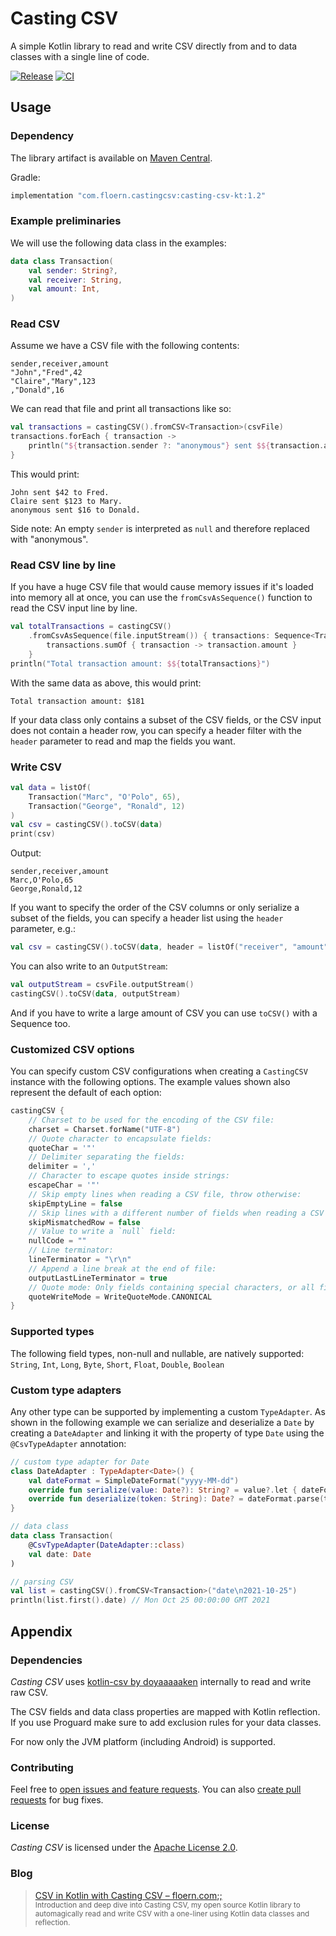 # Casting CSV

A simple Kotlin library to read and write CSV directly from and to data classes with a single line of code.

[![Release](https://img.shields.io/maven-central/v/com.floern.castingcsv/casting-csv-kt?label=release)](https://search.maven.org/artifact/com.floern.castingcsv/casting-csv-kt)
[![CI](https://img.shields.io/github/workflow/status/Floern/casting-csv-kt/CI/main?label=ci)](https://github.com/Floern/casting-csv-kt/actions?query=workflow%3ACI)

## Usage

### Dependency

The library artifact is available on [Maven Central](https://search.maven.org/artifact/com.floern.castingcsv/casting-csv-kt).

Gradle:
```kotlin
implementation "com.floern.castingcsv:casting-csv-kt:1.2"
```

### Example preliminaries

We will use the following data class in the examples:
```kotlin
data class Transaction(
    val sender: String?,
    val receiver: String,
    val amount: Int,
)
```

### Read CSV

Assume we have a CSV file with the following contents:
```text
sender,receiver,amount
"John","Fred",42
"Claire","Mary",123
,"Donald",16
```

We can read that file and print all transactions like so:
```kotlin
val transactions = castingCSV().fromCSV<Transaction>(csvFile)
transactions.forEach { transaction ->
    println("${transaction.sender ?: "anonymous"} sent $${transaction.amount} to ${transaction.receiver}.")
}
```

This would print:
```text
John sent $42 to Fred.
Claire sent $123 to Mary.
anonymous sent $16 to Donald.
```

Side note: An empty `sender` is interpreted as `null` and therefore replaced with "anonymous".

### Read CSV line by line

If you have a huge CSV file that would cause memory issues if it's loaded into memory all at once, 
you can use the `fromCsvAsSequence()` function to read the CSV input line by line.
```kotlin
val totalTransactions = castingCSV()
    .fromCsvAsSequence(file.inputStream()) { transactions: Sequence<Transaction> ->
        transactions.sumOf { transaction -> transaction.amount }
    }
println("Total transaction amount: $${totalTransactions}")
```

With the same data as above, this would print: 
```text
Total transaction amount: $181
```

If your data class only contains a subset of the CSV fields, or the CSV input does not contain a header row, 
you can specify a header filter with the `header` parameter to read and map the fields you want.

### Write CSV

```kotlin
val data = listOf(
    Transaction("Marc", "O'Polo", 65),
    Transaction("George", "Ronald", 12)
)
val csv = castingCSV().toCSV(data)
print(csv)
```

Output:
```text 
sender,receiver,amount
Marc,O'Polo,65
George,Ronald,12
```

If you want to specify the order of the CSV columns or only serialize a subset of the fields, 
you can specify a header list using the `header` parameter, e.g.:
```kotlin
val csv = castingCSV().toCSV(data, header = listOf("receiver", "amount"))
```

You can also write to an `OutputStream`:
```kotlin
val outputStream = csvFile.outputStream()
castingCSV().toCSV(data, outputStream)
```

And if you have to write a large amount of CSV you can use `toCSV()` with a Sequence too.

### Customized CSV options

You can specify custom CSV configurations when creating a `CastingCSV` instance with the following options. 
The example values shown also represent the default of each option:
```kotlin
castingCSV {
    // Charset to be used for the encoding of the CSV file:
    charset = Charset.forName("UTF-8")
    // Quote character to encapsulate fields:
    quoteChar = '"'
    // Delimiter separating the fields:
    delimiter = ','
    // Character to escape quotes inside strings:
    escapeChar = '"'
    // Skip empty lines when reading a CSV file, throw otherwise:
    skipEmptyLine = false
    // Skip lines with a different number of fields when reading a CSV file, throw otherwise:
    skipMismatchedRow = false
    // Value to write a `null` field:
    nullCode = ""
    // Line terminator:
    lineTerminator = "\r\n"
    // Append a line break at the end of file:
    outputLastLineTerminator = true
    // Quote mode: Only fields containing special characters, or all fields:
    quoteWriteMode = WriteQuoteMode.CANONICAL
}
```

### Supported types

The following field types, non-null and nullable, are natively supported: 
`String`, `Int`, `Long`, `Byte`, `Short`, `Float`, `Double`, `Boolean`

### Custom type adapters

Any other type can be supported by implementing a custom `TypeAdapter`. 
As shown in the following example we can serialize and deserialize a `Date` by creating a `DateAdapter` 
and linking it with the property of type `Date` using the `@CsvTypeAdapter` annotation:
```kotlin
// custom type adapter for Date
class DateAdapter : TypeAdapter<Date>() {
    val dateFormat = SimpleDateFormat("yyyy-MM-dd")
    override fun serialize(value: Date?): String? = value?.let { dateFormat.format(it) }
    override fun deserialize(token: String): Date? = dateFormat.parse(token)
}

// data class
data class Transaction(
    @CsvTypeAdapter(DateAdapter::class)
    val date: Date
)

// parsing CSV
val list = castingCSV().fromCSV<Transaction>("date\n2021-10-25")
println(list.first().date) // Mon Oct 25 00:00:00 GMT 2021
```

## Appendix

### Dependencies

_Casting CSV_ uses [kotlin-csv by doyaaaaaken](https://github.com/doyaaaaaken/kotlin-csv) internally 
to read and write raw CSV.

The CSV fields and data class properties are mapped with Kotlin reflection. 
If you use Proguard make sure to add exclusion rules for your data classes.

For now only the JVM platform (including Android) is supported.

### Contributing

Feel free to [open issues and feature requests](https://github.com/Floern/casting-csv-kt/issues). 
You can also [create pull requests](https://github.com/Floern/casting-csv-kt/pulls) for bug fixes. 

### License

_Casting CSV_ is licensed under the [Apache License 2.0](http://www.apache.org/licenses/LICENSE-2.0).

### Blog

> [CSV in Kotlin with Casting CSV &ndash; floern.com;;](https://floern.com/;;/csv-with-kotlin/)  
> <small>Introduction and deep dive into Casting CSV, my open source Kotlin library to automagically read and 
write CSV with a one-liner using Kotlin data classes and reflection.</small>
